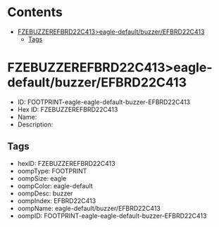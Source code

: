



Contents
========

* [FZEBUZZEREFBRD22C413>eagle-default/buzzer/EFBRD22C413](#fzebuzzerefbrd22c413eagle-defaultbuzzerefbrd22c413)
	* [Tags](#tags)

# FZEBUZZEREFBRD22C413>eagle-default/buzzer/EFBRD22C413

- ID: FOOTPRINT-eagle-eagle-default-buzzer-EFBRD22C413
- Hex ID: FZEBUZZEREFBRD22C413
- Name: 
- Description: 

## Tags

- hexID: FZEBUZZEREFBRD22C413
- oompType: FOOTPRINT
- oompSize: eagle
- oompColor: eagle-default
- oompDesc: buzzer
- oompIndex: EFBRD22C413
- oompName: eagle-default/buzzer/EFBRD22C413
- oompID: FOOTPRINT-eagle-eagle-default-buzzer-EFBRD22C413

